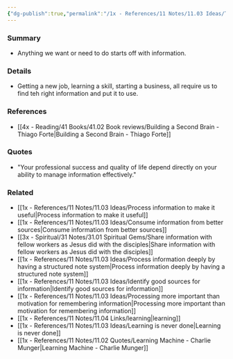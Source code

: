 ```yaml
---
{"dg-publish":true,"permalink":"/1x - References/11 Notes/11.03 Ideas/The basic building block of everything we do is information/","title":"The basic building block of everything we do is information","created":"2023-09-14T16:42:48.521+03:00","updated":"2024-02-14T20:18:22.469+03:00"}
---
```



### Summary
- Anything we want or need to do starts off with information.

### Details
- Getting a new job, learning a skill, starting a business, all require us to find teh right information and put it to use.

### References
- [[4x - Reading/41 Books/41.02 Book reviews/Building a Second Brain - Thiago Forte\|Building a Second Brain - Thiago Forte]]

### Quotes
- "Your professional success and quality of life depend directly on your ability to manage information effectively."


### Related
- [[1x - References/11 Notes/11.03 Ideas/Process information to make it useful\|Process information to make it useful]]
- [[1x - References/11 Notes/11.03 Ideas/Consume information from better sources\|Consume information from better sources]]
- [[3x - Spiritual/31 Notes/31.01 Spiritual Gems/Share information with fellow workers as Jesus did with the disciples\|Share information with fellow workers as Jesus did with the disciples]]
- [[1x - References/11 Notes/11.03 Ideas/Process information deeply by having a structured note system\|Process information deeply by having a structured note system]]
- [[1x - References/11 Notes/11.03 Ideas/Identify good sources for information\|Identify good sources for information]]
- [[1x - References/11 Notes/11.03 Ideas/Processing more important than motivation for remembering information\|Processing more important than motivation for remembering information]]
- [[1x - References/11 Notes/11.04 Links/learning\|learning]]
- [[1x - References/11 Notes/11.03 Ideas/Learning is never done\|Learning is never done]]
- [[1x - References/11 Notes/11.02 Quotes/Learning Machine - Charlie Munger\|Learning Machine - Charlie Munger]]